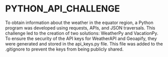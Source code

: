 # PYTHON_API_CHALLENGE
To obtain information about the weather in the equator region, a Python program was developed using requests, APIs, and JSON traversals. 
This challenge led to the creation of two solutions: WeatherPy and VacationPy.
To ensure the security of the API keys for WeatherAPI and Geoapify, they were generated and stored in the api_keys.py file. 
This file was added to the .gitignore to prevent the keys from being publicly shared.
